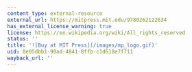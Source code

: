 ```yaml
---
content_type: external-resource
external_url: https://mitpress.mit.edu/9780262122634
has_external_license_warning: true
license: https://en.wikipedia.org/wiki/All_rights_reserved
status: ''
title: '![Buy at MIT Press](/images/mp_logo.gif)'
uid: 8e05dbb1-90ad-4841-8ffb-c1d618e7f711
wayback_url: ''
---
```

